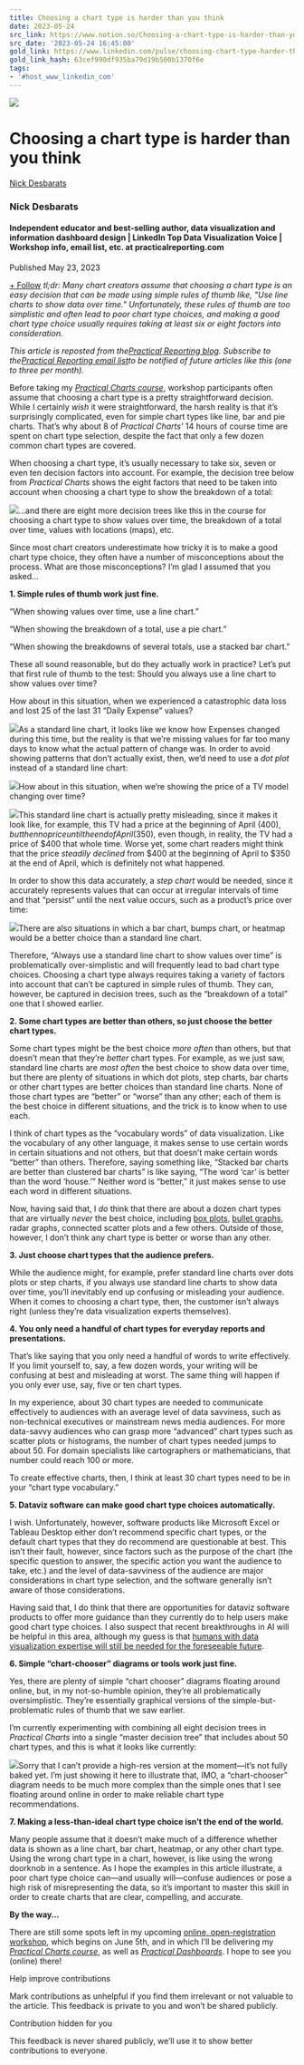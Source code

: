 ```yaml
---
title: Choosing a chart type is harder than you think
date: 2023-05-24
src_link: https://www.notion.so/Choosing-a-chart-type-is-harder-than-you-think-516e1e395ec4491db2a24156dc1e9012
src_date: '2023-05-24 16:45:00'
gold_link: https://www.linkedin.com/pulse/choosing-chart-type-harder-than-you-think-nick-desbarats
gold_link_hash: 63cef990df935ba79d19b500b1370f6e
tags:
- '#host_www_linkedin_com'
---
```




![](https://media.licdn.com/dms/image/D4E12AQGfamD9Cn6adA/article-cover_image-shrink_720_1280/0/1684758107298?e=2147483647&v=beta&t=qT55k2NnMpnwmWcEEIDOGRfoez13lq5jXRtVJMM0a9Y)

Choosing a chart type is harder than you think
==============================================


[Nick Desbarats](https://ca.linkedin.com/in/nickdesbarats?trk=article-ssr-frontend-pulse_publisher-author-card)
![]()
### Nick Desbarats


#### Independent educator and best-selling author, data visualization and information dashboard design | LinkedIn Top Data Visualization Voice | Workshop info, email list, etc. at practicalreporting.com



 
 Published May 23, 2023
 
 
[+ Follow](https://www.linkedin.com/signup/cold-join?session_redirect=%2Fpulse%2Fchoosing-chart-type-harder-than-you-think-nick-desbarats&trk=article-ssr-frontend-pulse_publisher-author-card) 
*tl;dr: Many chart creators assume that choosing a chart type is an easy decision that can be made using simple rules of thumb like, "Use line charts to show data over time." Unfortunately, these rules of thumb are too simplistic and often lead to poor chart type choices, and making a good chart type choice usually requires taking at least six or eight factors into consideration.*

*This article is reposted from the*[*Practical Reporting blog*](https://practicalreporting.com/blog/2023/5/21/choosing-a-chart-type-is-harder-than-you-think)*. Subscribe to the*[*Practical Reporting email list*](https://www.practicalreporting.com/subscribe)*to be notified of future articles like this (one to three per month).*

Before taking my [*Practical Charts course*](https://www.practicalreporting.com/practical-charts-detailed-course-description), workshop participants often assume that choosing a chart type is a pretty straightforward decision. While I certainly *wish* it were straightforward, the harsh reality is that it’s surprisingly complicated, even for simple chart types like line, bar and pie charts. That’s why about 8 of *Practical Charts’* 14 hours of course time are spent on chart type selection, despite the fact that only a few dozen common chart types are covered.

When choosing a chart type, it’s usually necessary to take six, seven or even ten decision factors into account. For example, the decision tree below from *Practical Charts* shows the eight factors that need to be taken into account when choosing a chart type to show the breakdown of a total:

![](//:0)…and there are eight more decision trees like this in the course for choosing a chart type to show values over time, the breakdown of a total over time, values with locations (maps), etc.

Since most chart creators underestimate how tricky it is to make a good chart type choice, they often have a number of misconceptions about the process. What are those misconceptions? I’m glad I assumed that you asked…

**1. Simple rules of thumb work just fine.**

“When showing values over time, use a line chart.”

“When showing the breakdown of a total, use a pie chart.”

“When showing the breakdowns of several totals, use a stacked bar chart.”

These all sound reasonable, but do they actually work in practice? Let’s put that first rule of thumb to the test: Should you always use a line chart to show values over time?

How about in this situation, when we experienced a catastrophic data loss and lost 25 of the last 31 “Daily Expense” values?

![](//:0)As a standard line chart, it looks like we know how Expenses changed during this time, but the reality is that we’re missing values for far too many days to know what the actual pattern of change was. In order to avoid showing patterns that don’t actually exist, then, we’d need to use a *dot plot* instead of a standard line chart:

![](//:0)How about in this situation, when we’re showing the price of a TV model changing over time?

![](//:0)This standard line chart is actually pretty misleading, since it makes it look like, for example, this TV had a price at the beginning of April ($400), but then no price until the end of April ($350), even though, in reality, the TV had a price of $400 that whole time. Worse yet, some chart readers might think that the price *steadily declined* from $400 at the beginning of April to $350 at the end of April, which is definitely not what happened.

In order to show this data accurately, a *step chart* would be needed, since it accurately represents values that can occur at irregular intervals of time and that “persist” until the next value occurs, such as a product’s price over time:

![](//:0)There are also situations in which a bar chart, bumps chart, or heatmap would be a better choice than a standard line chart.

Therefore, “Always use a standard line chart to show values over time” is problematically over-simplistic and will frequently lead to bad chart type choices. Choosing a chart type always requires taking a variety of factors into account that can’t be captured in simple rules of thumb. They can, however, be captured in decision trees, such as the “breakdown of a total” one that I showed earlier.

**2. Some chart types are better than others, so just choose the better chart types.**

Some chart types might be the best choice *more often* than others, but that doesn’t mean that they’re *better* chart types. For example, as we just saw, standard line charts are *most often* the best choice to show data over time, but there are plenty of situations in which dot plots, step charts, bar charts or other chart types are better choices than standard line charts. None of those chart types are “better” or “worse” than any other; each of them is the best choice in different situations, and the trick is to know when to use each.

I think of chart types as the “vocabulary words” of data visualization. Like the vocabulary of any other language, it makes sense to use certain words in certain situations and not others, but that doesn’t make certain words “better” than others. Therefore, saying something like, “Stacked bar charts are better than clustered bar charts” is like saying, “The word ‘car’ is better than the word ‘house.’” Neither word is “better,” it just makes sense to use each word in different situations.

Now, having said that, I *do* think that there are about a dozen chart types that are virtually *never* the best choice, including [box plots](https://nightingaledvs.com/ive-stopped-using-box-plots-should-you/), [bullet graphs](https://nightingaledvs.com/why-i-stopped-using-bullet-graphs-and-what-i-now-use-instead/), radar graphs, connected scatter plots and a few others. Outside of those, however, I don’t think any chart type is better or worse than any other.

**3. Just choose chart types that the audience prefers.**

While the audience might, for example, prefer standard line charts over dots plots or step charts, if you always use standard line charts to show data over time, you’ll inevitably end up confusing or misleading your audience. When it comes to choosing a chart type, then, the customer isn’t always right (unless they’re data visualization experts themselves).

**4. You only need a handful of chart types for everyday reports and presentations.**

That’s like saying that you only need a handful of words to write effectively. If you limit yourself to, say, a few dozen words, your writing will be confusing at best and misleading at worst. The same thing will happen if you only ever use, say, five or ten chart types.

In my experience, about 30 chart types are needed to communicate effectively to audiences with an average level of data savviness, such as non-technical executives or mainstream news media audiences. For more data-savvy audiences who can grasp more “advanced” chart types such as scatter plots or histograms, the number of chart types needed jumps to about 50. For domain specialists like cartographers or mathematicians, that number could reach 100 or more.

To create effective charts, then, I think at least 30 chart types need to be in your “chart type vocabulary.”

**5. Dataviz software can make good chart type choices automatically.**

I wish. Unfortunately, however, software products like Microsoft Excel or Tableau Desktop either don’t recommend specific chart types, or the default chart types that they do recommend are questionable at best. This isn’t their fault, however, since factors such as the purpose of the chart (the specific question to answer, the specific action you want the audience to take, etc.) and the level of data-savviness of the audience are major considerations in chart type selection, and the software generally isn’t aware of those considerations.

Having said that, I do think that there are opportunities for dataviz software products to offer more guidance than they currently do to help users make good chart type choices. I also suspect that recent breakthroughs in AI will be helpful in this area, although my guess is that [humans with data visualization expertise will still be needed for the foreseeable future](https://www.practicalreporting.com/blog/2023/3/27/will-ai-automate-data-visualization).

**6. Simple “chart-chooser” diagrams or tools work just fine.**

Yes, there are plenty of simple “chart chooser” diagrams floating around online, but, in my not-so-humble opinion, they’re all problematically oversimplistic. They’re essentially graphical versions of the simple-but-problematic rules of thumb that we saw earlier.

I’m currently experimenting with combining all eight decision trees in *Practical Charts* into a single “master decision tree” that includes about 50 chart types, and this is what it looks like currently:

[![](//:0)](https://images.squarespace-cdn.com/content/v1/59a06a384c0dbf809fe34fec/a76167d2-46b0-4d32-b301-df36ae86f263/draft+master+chart+type+selection+decision+tree.png)Sorry that I can’t provide a high-res version at the moment—it’s not fully baked yet. I’m just showing it here to illustrate that, IMO, a “chart-chooser” diagram needs to be much more complex than the simple ones that I see floating around online in order to make reliable chart type recommendations.

**7. Making a less-than-ideal chart type choice isn’t the end of the world.**

Many people assume that it doesn’t make much of a difference whether data is shown as a line chart, bar chart, heatmap, or any other chart type. Using the wrong chart type in a chart, however, is like using the wrong doorknob in a sentence. As I hope the examples in this article illustrate, a poor chart type choice can—and usually will—confuse audiences or pose a high risk of misrepresenting the data, so it’s important to master this skill in order to create charts that are clear, compelling, and accurate.

**By the way…**

There are still some spots left in my upcoming [online, open-registration workshop](https://www.practicalreporting.com/jun-2023-online-workshop), which begins on June 5th, and in which I’ll be delivering my [*Practical Charts course*](https://www.practicalreporting.com/practical-charts-detailed-course-description), as well as [*Practical Dashboards*](https://www.practicalreporting.com/practical-dashboards-detailed-course-description). I hope to see you (online) there!


Help improve contributions


Mark contributions as unhelpful if you find them irrelevant or not valuable to the article. This feedback is private to you and won’t be shared publicly.


Contribution hidden for you


This feedback is never shared publicly, we’ll use it to show better contributions to everyone.